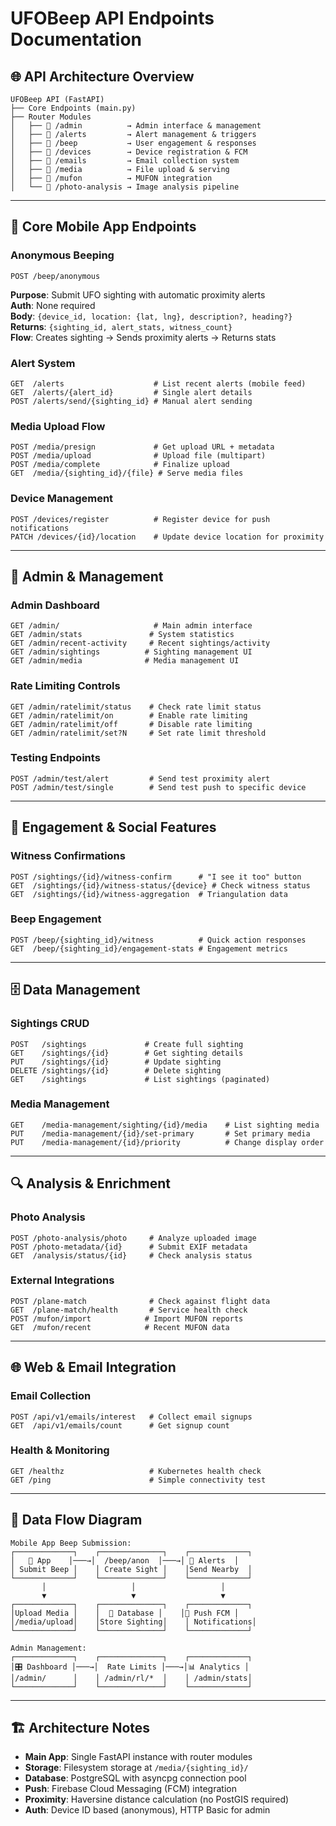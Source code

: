 # UFOBeep API Endpoints Documentation

## 🌐 API Architecture Overview

```
UFOBeep API (FastAPI)
├── Core Endpoints (main.py)
├── Router Modules
│   ├── 📁 /admin          → Admin interface & management
│   ├── 📁 /alerts         → Alert management & triggers  
│   ├── 📁 /beep           → User engagement & responses
│   ├── 📁 /devices        → Device registration & FCM
│   ├── 📁 /emails         → Email collection system
│   ├── 📁 /media          → File upload & serving
│   ├── 📁 /mufon          → MUFON integration
│   └── 📁 /photo-analysis → Image analysis pipeline
```

---

## 🚀 Core Mobile App Endpoints

### **Anonymous Beeping** 
```http
POST /beep/anonymous
```
**Purpose**: Submit UFO sighting with automatic proximity alerts  
**Auth**: None required  
**Body**: `{device_id, location: {lat, lng}, description?, heading?}`  
**Returns**: `{sighting_id, alert_stats, witness_count}`  
**Flow**: Creates sighting → Sends proximity alerts → Returns stats

### **Alert System**
```http
GET  /alerts                    # List recent alerts (mobile feed)
GET  /alerts/{alert_id}         # Single alert details
POST /alerts/send/{sighting_id} # Manual alert sending
```

### **Media Upload Flow**
```http
POST /media/presign             # Get upload URL + metadata
POST /media/upload              # Upload file (multipart)  
POST /media/complete            # Finalize upload
GET  /media/{sighting_id}/{file} # Serve media files
```

### **Device Management**
```http
POST /devices/register          # Register device for push notifications
PATCH /devices/{id}/location    # Update device location for proximity
```

---

## 🔧 Admin & Management

### **Admin Dashboard**
```http
GET /admin/                     # Main admin interface
GET /admin/stats               # System statistics
GET /admin/recent-activity     # Recent sightings/activity
GET /admin/sightings          # Sighting management UI
GET /admin/media              # Media management UI
```

### **Rate Limiting Controls**
```http
GET /admin/ratelimit/status    # Check rate limit status
GET /admin/ratelimit/on        # Enable rate limiting
GET /admin/ratelimit/off       # Disable rate limiting
GET /admin/ratelimit/set?N     # Set rate limit threshold
```

### **Testing Endpoints**
```http
POST /admin/test/alert         # Send test proximity alert
POST /admin/test/single        # Send test push to specific device
```

---

## 📱 Engagement & Social Features

### **Witness Confirmations** 
```http
POST /sightings/{id}/witness-confirm      # "I see it too" button
GET  /sightings/{id}/witness-status/{device} # Check witness status
GET  /sightings/{id}/witness-aggregation  # Triangulation data
```

### **Beep Engagement**
```http
POST /beep/{sighting_id}/witness          # Quick action responses
GET  /beep/{sighting_id}/engagement-stats # Engagement metrics
```

---

## 🗄️ Data Management

### **Sightings CRUD**
```http
POST   /sightings             # Create full sighting
GET    /sightings/{id}        # Get sighting details
PUT    /sightings/{id}        # Update sighting
DELETE /sightings/{id}        # Delete sighting
GET    /sightings             # List sightings (paginated)
```

### **Media Management**
```http
GET    /media-management/sighting/{id}/media    # List sighting media
PUT    /media-management/{id}/set-primary       # Set primary media
PUT    /media-management/{id}/priority          # Change display order
```

---

## 🔍 Analysis & Enrichment

### **Photo Analysis**
```http
POST /photo-analysis/photo     # Analyze uploaded image
POST /photo-metadata/{id}      # Submit EXIF metadata
GET  /analysis/status/{id}     # Check analysis status
```

### **External Integrations**
```http
POST /plane-match              # Check against flight data
GET  /plane-match/health       # Service health check
POST /mufon/import            # Import MUFON reports
GET  /mufon/recent            # Recent MUFON data
```

---

## 🌐 Web & Email Integration

### **Email Collection**
```http
POST /api/v1/emails/interest   # Collect email signups
GET  /api/v1/emails/count      # Get signup count
```

### **Health & Monitoring**
```http
GET /healthz                   # Kubernetes health check
GET /ping                      # Simple connectivity test
```

---

## 🔄 Data Flow Diagram

```
Mobile App Beep Submission:
┌─────────────┐    ┌──────────────┐    ┌─────────────┐
│   📱 App    │───→│  /beep/anon  │───→│ 🚨 Alerts  │
│ Submit Beep │    │ Create Sight │    │Send Nearby  │
└─────────────┘    └──────────────┘    └─────────────┘
       │                   │                   │
       ▼                   ▼                   ▼
┌─────────────┐    ┌──────────────┐    ┌─────────────┐
│Upload Media │    │  💾 Database │    │📱 Push FCM │
│/media/upload│    │Store Sighting│    │ Notifications│
└─────────────┘    └──────────────┘    └─────────────┘

Admin Management:
┌─────────────┐    ┌──────────────┐    ┌─────────────┐
│🎛️ Dashboard │───→│  Rate Limits │───→│📊 Analytics │
│/admin/      │    │ /admin/rl/*  │    │ /admin/stats│
└─────────────┘    └──────────────┘    └─────────────┘
```

---

## 🏗️ Architecture Notes

- **Main App**: Single FastAPI instance with router modules
- **Storage**: Filesystem storage at `/media/{sighting_id}/`
- **Database**: PostgreSQL with asyncpg connection pool
- **Push**: Firebase Cloud Messaging (FCM) integration
- **Proximity**: Haversine distance calculation (no PostGIS required)
- **Auth**: Device ID based (anonymous), HTTP Basic for admin